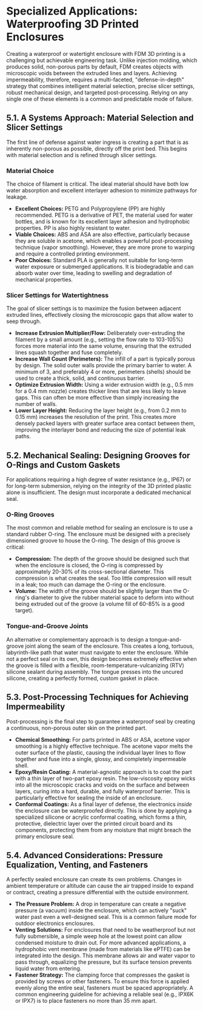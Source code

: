 # Specialized Applications: Waterproofing 3D Printed Enclosures

Creating a waterproof or watertight enclosure with FDM 3D printing is a challenging but achievable engineering task. Unlike injection molding, which produces solid, non-porous parts by default, FDM creates objects with microscopic voids between the extruded lines and layers. Achieving impermeability, therefore, requires a multi-faceted, "defense-in-depth" strategy that combines intelligent material selection, precise slicer settings, robust mechanical design, and targeted post-processing. Relying on any single one of these elements is a common and predictable mode of failure.

## 5.1. A Systems Approach: Material Selection and Slicer Settings

The first line of defense against water ingress is creating a part that is as inherently non-porous as possible, directly off the print bed. This begins with material selection and is refined through slicer settings.

### Material Choice

The choice of filament is critical. The ideal material should have both low water absorption and excellent interlayer adhesion to minimize pathways for leakage.

* **Excellent Choices:** PETG and Polypropylene (PP) are highly recommended. PETG is a derivative of PET, the material used for water bottles, and is known for its excellent layer adhesion and hydrophobic properties. PP is also highly resistant to water.
* **Viable Choices:** ABS and ASA are also effective, particularly because they are soluble in acetone, which enables a powerful post-processing technique (vapor smoothing). However, they are more prone to warping and require a controlled printing environment.
* **Poor Choices:** Standard PLA is generally not suitable for long-term water exposure or submerged applications. It is biodegradable and can absorb water over time, leading to swelling and degradation of mechanical properties.

### Slicer Settings for Watertightness

The goal of slicer settings is to maximize the fusion between adjacent extruded lines, effectively closing the microscopic gaps that allow water to seep through.

* **Increase Extrusion Multiplier/Flow:** Deliberately over-extruding the filament by a small amount (e.g., setting the flow rate to 103-105%) forces more material into the same volume, ensuring that the extruded lines squash together and fuse completely.
* **Increase Wall Count (Perimeters):** The infill of a part is typically porous by design. The solid outer walls provide the primary barrier to water. A minimum of 3, and preferably 4 or more, perimeters (shells) should be used to create a thick, solid, and continuous barrier.
* **Optimize Extrusion Width:** Using a wider extrusion width (e.g., 0.5 mm for a 0.4 mm nozzle) creates thicker lines that are less likely to leave gaps. This can often be more effective than simply increasing the number of walls.
* **Lower Layer Height:** Reducing the layer height (e.g., from 0.2 mm to 0.15 mm) increases the resolution of the print. This creates more densely packed layers with greater surface area contact between them, improving the interlayer bond and reducing the size of potential leak paths.

## 5.2. Mechanical Sealing: Designing Grooves for O-Rings and Custom Gaskets

For applications requiring a high degree of water resistance (e.g., IP67) or for long-term submersion, relying on the integrity of the 3D printed plastic alone is insufficient. The design must incorporate a dedicated mechanical seal.

### O-Ring Grooves

The most common and reliable method for sealing an enclosure is to use a standard rubber O-ring. The enclosure must be designed with a precisely dimensioned groove to house the O-ring. The design of this groove is critical:

* **Compression:** The depth of the groove should be designed such that when the enclosure is closed, the O-ring is compressed by approximately 20-30% of its cross-sectional diameter. This compression is what creates the seal. Too little compression will result in a leak; too much can damage the O-ring or the enclosure.
* **Volume:** The width of the groove should be slightly larger than the O-ring's diameter to give the rubber material space to deform into without being extruded out of the groove (a volume fill of 60-85% is a good target).

### Tongue-and-Groove Joints

An alternative or complementary approach is to design a tongue-and-groove joint along the seam of the enclosure. This creates a long, tortuous, labyrinth-like path that water must navigate to enter the enclosure. While not a perfect seal on its own, this design becomes extremely effective when the groove is filled with a flexible, room-temperature-vulcanizing (RTV) silicone sealant during assembly. The tongue presses into the uncured silicone, creating a perfectly formed, custom gasket in place.

## 5.3. Post-Processing Techniques for Achieving Impermeability

Post-processing is the final step to guarantee a waterproof seal by creating a continuous, non-porous outer skin on the printed part.

* **Chemical Smoothing:** For parts printed in ABS or ASA, acetone vapor smoothing is a highly effective technique. The acetone vapor melts the outer surface of the plastic, causing the individual layer lines to flow together and fuse into a single, glossy, and completely impermeable shell.
* **Epoxy/Resin Coating:** A material-agnostic approach is to coat the part with a thin layer of two-part epoxy resin. The low-viscosity epoxy wicks into all the microscopic cracks and voids on the surface and between layers, curing into a hard, durable, and fully waterproof barrier. This is particularly effective for sealing the inside of an enclosure.
* **Conformal Coatings:** As a final layer of defense, the electronics *inside* the enclosure can be waterproofed directly. This is done by applying a specialized silicone or acrylic conformal coating, which forms a thin, protective, dielectric layer over the printed circuit board and its components, protecting them from any moisture that might breach the primary enclosure seal.

## 5.4. Advanced Considerations: Pressure Equalization, Venting, and Fasteners

A perfectly sealed enclosure can create its own problems. Changes in ambient temperature or altitude can cause the air trapped inside to expand or contract, creating a pressure differential with the outside environment.

* **The Pressure Problem:** A drop in temperature can create a negative pressure (a vacuum) inside the enclosure, which can actively "suck" water past even a well-designed seal. This is a common failure mode for outdoor electronics enclosures.
* **Venting Solutions:** For enclosures that need to be weatherproof but not fully submersible, a simple weep hole at the lowest point can allow condensed moisture to drain out. For more advanced applications, a hydrophobic vent membrane (made from materials like ePTFE) can be integrated into the design. This membrane allows air and water vapor to pass through, equalizing the pressure, but its surface tension prevents liquid water from entering.
* **Fastener Strategy:** The clamping force that compresses the gasket is provided by screws or other fasteners. To ensure this force is applied evenly along the entire seal, fasteners must be spaced appropriately. A common engineering guideline for achieving a reliable seal (e.g., IPX6K or IPX7) is to place fasteners no more than 35 mm apart.
